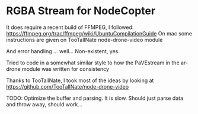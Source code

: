 # RGBA Stream for NodeCopter

It does require a recent build of FFMPEG, I followed:
https://ffmpeg.org/trac/ffmpeg/wiki/UbuntuCompilationGuide
On mac some instructions are given on TooTallNate node-drone-video module

And error handling ... well... Non-existent, yes.

Tried to code in a somewhat similar style to how the PaVEstream in the ar-drone module was written for consistency

Thanks to TooTallNate, I took most of the ideas by looking at https://github.com/TooTallNate/node-drone-video


TODO: Optimize the buffer and parsing. It is slow. Should just parse data and throw away, should work...
